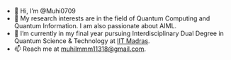 - 👋 Hi, I’m @Muhi0709
- 👀 My research interests are in the field of Quantum Computing and Quantum Information. I am also passionate about AIML.
- 🌱 I’m currently in my final year pursuing Interdisciplinary Dual Degree in Quantum Science & Technology at [IIT Madras](https://www.iitm.ac.in/).
- 📫 Reach me at [muhilmmm11318@gmail.com](mailto:muhilmmm11318@gmail.com).
